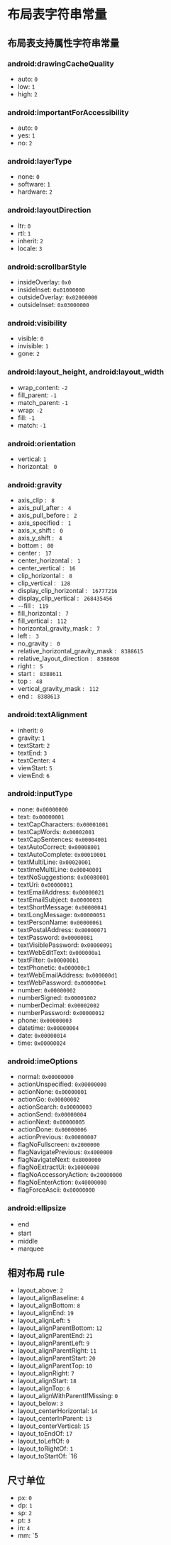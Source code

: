 # 布局表字符串常量

## 布局表支持属性字符串常量

### android:drawingCacheQuality

* auto: `0`
* low: `1`
* high: `2`

### android:importantForAccessibility

* auto: `0`
* yes: `1`
* no: `2`

### android:layerType

* none: `0`
* software: `1`
* hardware: `2`

### android:layoutDirection
* ltr: `0`
* rtl: `1`
* inherit: `2`
* locale: `3`

### android:scrollbarStyle

* insideOverlay: `0x0`
* insideInset: `0x01000000`
* outsideOverlay: `0x02000000`
* outsideInset: `0x03000000`

### android:visibility
* visible: `0`
* invisible: `1`
* gone: `2`

### android:layout_height, android:layout_width

* wrap_content: `-2`
* fill_parent: `-1`
* match_parent: `-1`
* wrap: `-2`
* fill: `-1`
* match: `-1`

### android:orientation

* vertical: `1`
* horizontal: ` 0`

### android:gravity

* axis_clip : ` 8`
* axis_pull_after : ` 4`
* axis_pull_before : ` 2`
* axis_specified : ` 1`
* axis_x_shift : ` 0`
* axis_y_shift : ` 4`
* bottom : ` 80`
* center : ` 17`
* center_horizontal : ` 1`
* center_vertical : ` 16`
* clip_horizontal : ` 8`
* clip_vertical : ` 128`
* display_clip_horizontal : ` 16777216`
* display_clip_vertical : ` 268435456`
* --fill : ` 119`
* fill_horizontal : ` 7`
* fill_vertical : ` 112`
* horizontal_gravity_mask : ` 7`
* left : ` 3`
* no_gravity : ` 0`
* relative_horizontal_gravity_mask : ` 8388615`
* relative_layout_direction : ` 8388608`
* right : ` 5`
* start : ` 8388611`
* top : ` 48`
* vertical_gravity_mask : ` 112`
* end : ` 8388613`

### android:textAlignment

* inherit: `0`
* gravity: `1`
* textStart: `2`
* textEnd: `3`
* textCenter: `4`
* viewStart: `5`
* viewEnd: `6`

### android:inputType

* none: `0x00000000`
* text: `0x00000001`
* textCapCharacters: `0x00001001`
* textCapWords: `0x00002001`
* textCapSentences: `0x00004001`
* textAutoCorrect: `0x00008001`
* textAutoComplete: `0x00010001`
* textMultiLine: `0x00020001`
* textImeMultiLine: `0x00040001`
* textNoSuggestions: `0x00080001`
* textUri: `0x00000011`
* textEmailAddress: `0x00000021`
* textEmailSubject: `0x00000031`
* textShortMessage: `0x00000041`
* textLongMessage: `0x00000051`
* textPersonName: `0x00000061`
* textPostalAddress: `0x00000071`
* textPassword: `0x00000081`
* textVisiblePassword: `0x00000091`
* textWebEditText: `0x000000a1`
* textFilter: `0x000000b1`
* textPhonetic: `0x000000c1`
* textWebEmailAddress: `0x000000d1`
* textWebPassword: `0x000000e1`
* number: `0x00000002`
* numberSigned: `0x00001002`
* numberDecimal: `0x00002002`
* numberPassword: `0x00000012`
* phone: `0x00000003`
* datetime: `0x00000004`
* date: `0x00000014`
* time: `0x00000024`

### android:imeOptions

* normal: `0x00000000`
* actionUnspecified: `0x00000000`
* actionNone: `0x00000001`
* actionGo: `0x00000002`
* actionSearch: `0x00000003`
* actionSend: `0x00000004`
* actionNext: `0x00000005`
* actionDone: `0x00000006`
* actionPrevious: `0x00000007`
* flagNoFullscreen: `0x2000000`
* flagNavigatePrevious: `0x4000000`
* flagNavigateNext: `0x8000000`
* flagNoExtractUi: `0x10000000`
* flagNoAccessoryAction: `0x20000000`
* flagNoEnterAction: `0x40000000`
* flagForceAscii: `0x80000000`

### android:ellipsize

* end　　
* start 　　
* middle
* marquee

## 相对布局 rule

* layout_above: `2`
* layout_alignBaseline: `4`
* layout_alignBottom: `8`
* layout_alignEnd: `19`
* layout_alignLeft: `5`
* layout_alignParentBottom: `12`
* layout_alignParentEnd: `21`
* layout_alignParentLeft: `9`
* layout_alignParentRight: `11`
* layout_alignParentStart: `20`
* layout_alignParentTop: `10`
* layout_alignRight: `7`
* layout_alignStart: `18`
* layout_alignTop: `6`
* layout_alignWithParentIfMissing: `0`
* layout_below: `3`
* layout_centerHorizontal: `14`
* layout_centerInParent: `13`
* layout_centerVertical: `15`
* layout_toEndOf: `17`
* layout_toLeftOf: `0`
* layout_toRightOf: `1`
* layout_toStartOf: `16



## 尺寸单位

* px: `0`
* dp: `1`
* sp: `2`
* pt: `3`
* in: `4`
* mm: `5

